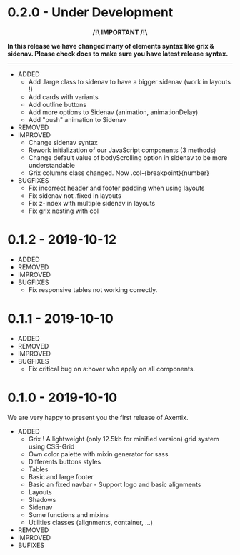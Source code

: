 # 0.2.0 - Under Development

<b>
<p align="center">
/!\ IMPORTANT /!\
<p>
In this release we have changed many of elements syntax like grix & sidenav.
Please check docs to make sure you have latest release syntax.
</b>

---

- ADDED
  - Add .large class to sidenav to have a bigger sidenav (work in layouts !)
  - Add cards with variants
  - Add outline buttons
  - Add more options to Sidenav (animation, animationDelay)
  - Add "push" animation to Sidenav
- REMOVED
- IMPROVED
  - Change sidenav syntax
  - Rework initialization of our JavaScript components (3 methods)
  - Change default value of bodyScrolling option in sidenav to be more understandable
  - Grix columns class changed. Now .col-{breakpoint}{number}
- BUGFIXES
  - Fix incorrect header and footer padding when using layouts
  - Fix sidenav not .fixed in layouts
  - Fix z-index with multiple sidenav in layouts
  - Fix grix nesting with col

# 0.1.2 - 2019-10-12

- ADDED
- REMOVED
- IMPROVED
- BUGFIXES
  - Fix responsive tables not working correctly.

# 0.1.1 - 2019-10-10

- ADDED
- REMOVED
- IMPROVED
- BUGFIXES
  - Fix critical bug on a:hover who apply on all components.

# 0.1.0 - 2019-10-10

We are very happy to present you the first release of Axentix.

- ADDED
  - Grix ! A lightweight (only 12.5kb for minified version) grid system using CSS-Grid
  - Own color palette with mixin generator for sass
  - Differents buttons styles
  - Tables
  - Basic and large footer
  - Basic an fixed navbar - Support logo and basic alignments
  - Layouts
  - Shadows
  - Sidenav
  - Some functions and mixins
  - Utilities classes (alignments, container, ...)
- REMOVED
- IMPROVED
- BUFIXES

